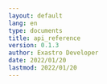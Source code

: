 ```yaml
---
layout: default
lang: en
type: documents
title: api_reference
version: 0.1.3
author: Exastro Developer
date: 2022/01/20
lastmod: 2022/01/20
---
```

